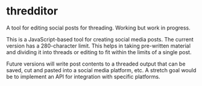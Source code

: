 # thredditor
A tool for editing social posts for threading. Working but work in progress.

This is a JavaScript-based tool for creating social media posts. The current version has a 280-character limit. This helps in taking pre-written material and dividing it into threads or editing to fit within the limits of a single post.

Future versions will write post contents to a threaded output that can be saved, cut and pasted into a social media platform, etc. A stretch goal would be to implement an API for integration with specific platforms.
